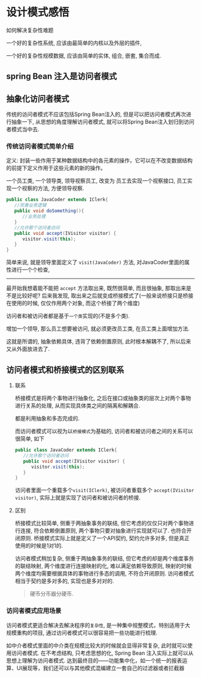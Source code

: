# 设计模式感悟

如何解决复杂性难题

一个好的复杂性系统, 应该由最简单的内核以及外层的插件, 

一个好的复杂性规模数据, 应该由简单的实体, 组合, 嵌套, 集合而成.

## spring Bean 注入是访问者模式

## 抽象化访问者模式

传统的访问者模式不应该包括Spring Bean注入的, 但是可以把访问者模式再次进行抽象一下, 从思想的角度理解访问者模式, 就可以将Spring Bean注入划归到访问者模式当中去.

### 传统访问者模式简单介绍

定义: 封装一些作用于某种数据结构中的各元素的操作，它可以在不改变数据结构的前提下定义作用于这些元素的新的操作。

   一个员工类, 一个领导类, 领导视察员工, 改变为 员工去实现一个视察接口, 员工实现一个视察的方法, 方便领导视察.

   ```java
   public class JavaCoder extends IClerk{
      //完善业务逻辑
      public void doSomething(){
         //业务处理
      }
      //允许那个访问者访问
      public void accept(IVisitor visitor) {
         visitor.visit(this);
      }
   }
   ```

简单来说, 就是领导里面定义了 `visit(JavaCoder)` 方法, 对JavaCoder里面的属性进行一个个检查, 

---

最开始我想着能不能把 `accept` 方法取出来, 既然很简单, 而且很抽象, 那取出来是不是比较好呢? 后来我发现, 取出来之后就变成桥接模式了(一般来说桥接只是桥接在使用的时候, 仅仅作用两个对象, 而这个桥接了两个维度)

访问者和被访问者都是基于`一个类`实现的(不是多个类).

增加一个领导, 那么员工想要被访问, 就必须更改员工类, 在员工类上面增加方法.

这就是所谓的, 抽象依赖具体, 违背了依赖倒置原则, 此时根本解耦不了, 所以后来又从外面放进去了.

## 访问者模式和桥接模式的区别联系

1. 联系

   桥接模式是将两个事物进行抽象化, 之后在接口或抽象类的层次上对两个事物进行关系的处理, 从而实现具体类之间的隔离和解耦合.

   都是利用抽象和多态完成的.

   而访问者模式可以视为以`桥接模式`为基础的, 访问者和被访问者之间的关系可以很简单, 如下
   
   ```java
   public class JavaCoder extends IClerk{
      //允许那个访问者访问
      public void accept(IVisitor visitor) {
         visitor.visit(this);
      }
   }
   ```

   访问者里面一个重载多个`visit(IClerk)`, 被访问者重载多个 `accept(IVisitor visitor)`, 实际上就是实现了访问者和被访问者的桥接.

2. 区别

   桥接模式比较简单, 侧重于两抽象事务的联结, 但它考虑的仅仅只对两个事物进行连接, 符合依赖倒置原则, 两个事物只要对抽象进行实现就可以了. 也符合开闭原则.
   桥接模式实际上就是定义了一个API契约, 契约允许多对多, 但是真正使用的时候是1对1的.

   访问者模式稍加复杂, 侧重于两抽象事务的联结, 但它考虑的却是两个维度事务的联结映射, 两个维度进行连接映射的化, 难以满足依赖导致原则, 映射的时候两个维度均需要根据具体的事物进行多态的调用, 不符合开闭原则.
   访问者模式相当于契约是多对多的, 实现也是多对对的.

   > 硬币分币器分硬币.

### 访问者模式应用场景

访问者模式更适合解决去解决程序的`复杂性`, 是一种集中规整模式，特别适用于大规模重构的项目, 通过访问者模式可以很容易把一些功能进行梳理.

   如中介者模式里面的中介类在规模比较大的时候就会显得非常复杂, 此时就可以使用访问者模式.
   在不考虑结构, 只考虑思想的化, Spring Bean 注入实际上就可以从思想上理解为访问者模式.
   达到最终目的——功能集中化，如一个统一的报表运算、UI展现等，我们还可以与其他模式混编建立一套自己的过滤器或者拦截器




